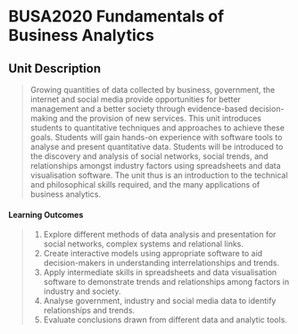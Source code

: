 # BUSA2020 Fundamentals of Business Analytics

## Unit Description

> Growing quantities of data collected by business, government, the internet and social media provide opportunities for better management and a better society through evidence-based decision-making and the provision of new services. This unit introduces students to quantitative techniques and approaches to achieve these goals. Students will gain hands-on experience with software tools to analyse and present quantitative data. Students will be introduced to the discovery and analysis of social networks, social trends, and relationships amongst industry factors using spreadsheets and data visualisation software. The unit thus is an introduction to the technical and philosophical skills required, and the many applications of business analytics.

#### Learning Outcomes
> 1. Explore different methods of data analysis and presentation for social networks, complex systems and relational links.
> 2. Create interactive models using appropriate software to aid decision-makers in understanding interrelationships and trends.
> 3. Apply intermediate skills in spreadsheets and data visualisation software to demonstrate trends and relationships among factors in industry and society.
> 4. Analyse government, industry and social media data to identify relationships and trends.
> 5. Evaluate conclusions drawn from different data and analytic tools.

